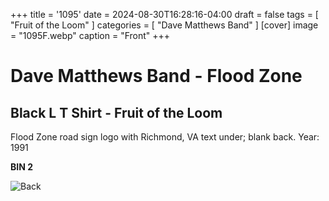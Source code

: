 +++
title = '1095'
date = 2024-08-30T16:28:16-04:00
draft = false
tags = [ "Fruit of the Loom" ]
categories = [ "Dave Matthews Band" ]
[cover]
image = "1095F.webp"
caption = "Front"
+++
# Dave Matthews Band - Flood Zone
## Black L T Shirt - Fruit of the Loom

Flood Zone road sign logo with Richmond, VA text under; blank back. Year: 1991

**BIN 2**

![Back](/1095B.webp)
